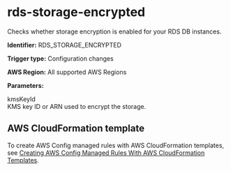 # rds\-storage\-encrypted<a name="rds-storage-encrypted"></a>

Checks whether storage encryption is enabled for your RDS DB instances\.

**Identifier:** RDS\_STORAGE\_ENCRYPTED

**Trigger type:** Configuration changes

**AWS Region:** All supported AWS Regions

**Parameters:**

 kmsKeyId   
 KMS key ID or ARN used to encrypt the storage\.

## AWS CloudFormation template<a name="w24aac11c29c17d261c15"></a>

To create AWS Config managed rules with AWS CloudFormation templates, see [Creating AWS Config Managed Rules With AWS CloudFormation Templates](aws-config-managed-rules-cloudformation-templates.md)\.